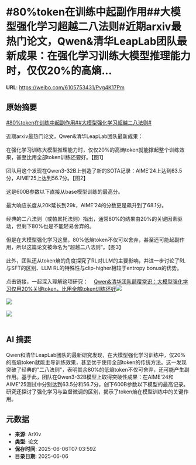 # #80%token在训练中起副作用##大模型强化学习超越二八法则#近期arxiv最热门论文，Qwen&清华LeapLab团队最新成果：在强化学习训练大模型推理能力时，仅仅20%的高熵...

**URL**: https://weibo.com/6105753431/Pvg4K17Pm

## 原始摘要

<a href="https://m.weibo.cn/search?containerid=231522type%3D1%26t%3D10%26q%3D%2380%25token%E5%9C%A8%E8%AE%AD%E7%BB%83%E4%B8%AD%E8%B5%B7%E5%89%AF%E4%BD%9C%E7%94%A8%23&amp;extparam=%2380%25token%E5%9C%A8%E8%AE%AD%E7%BB%83%E4%B8%AD%E8%B5%B7%E5%89%AF%E4%BD%9C%E7%94%A8%23" data-hide=""><span class="surl-text">#80%token在训练中起副作用#</span></a><a href="https://m.weibo.cn/search?containerid=231522type%3D1%26t%3D10%26q%3D%23%E5%A4%A7%E6%A8%A1%E5%9E%8B%E5%BC%BA%E5%8C%96%E5%AD%A6%E4%B9%A0%E8%B6%85%E8%B6%8A%E4%BA%8C%E5%85%AB%E6%B3%95%E5%88%99%23&amp;extparam=%23%E5%A4%A7%E6%A8%A1%E5%9E%8B%E5%BC%BA%E5%8C%96%E5%AD%A6%E4%B9%A0%E8%B6%85%E8%B6%8A%E4%BA%8C%E5%85%AB%E6%B3%95%E5%88%99%23" data-hide=""><span class="surl-text">#大模型强化学习超越二八法则#</span></a><br><br>近期arxiv最热门论文，Qwen&amp;清华LeapLab团队最新成果：<br><br>在强化学习训练大模型推理能力时，仅仅20%的高熵token就能撑起整个训练效果，甚至比用全部token训练还要好。【图1】<br><br>团队用这个发现在Qwen3-32B上创造了新的SOTA记录：AIME’24上达到63.5分，AIME’25上达到56.7分。【图2】<br><br>这是600B参数以下直接从base模型训练的最高分。<br><br>最大响应长度从20k延长到29k，AIME’24的分数更是飙升到了68.1分。<br><br>经典的二八法则（或帕累托法则）指出，通常80%的结果由20%的关键因素驱动，但剩下80%也是不能轻易舍弃的。<br><br>但是在大模型强化学习这里，80%低熵token不仅可以舍弃，甚至还可能起副作用，所以这篇论文被命名为“超越二八法则”。【图3】<br><br>此外，团队还从token熵的角度探究了RL对LLM的主要影响，并进一步讨论了RL与SFT的区别、LLM RL的特殊性与clip-higher相较于entropy bonus的优势。<br><br>点击链接，一起深入理解这项研究：<a href="https://weibo.cn/sinaurl?u=https%3A%2F%2Fmp.weixin.qq.com%2Fs%2F8VNXnvjoapEdHlFfxHsWfQ" data-hide=""><span class="url-icon"><img style="width: 1rem;height: 1rem" src="https://h5.sinaimg.cn/upload/2015/09/25/3/timeline_card_small_web_default.png" referrerpolicy="no-referrer"></span><span class="surl-text">Qwen&amp;清华团队颠覆常识：大模型强化学习仅用20%关键token，比用全部token训练还好</span></a><img style="" src="https://tvax3.sinaimg.cn/large/006Fd7o3gy1i25g6n13q0j30zk07s77r.jpg" referrerpolicy="no-referrer"><br><br><img style="" src="https://tvax2.sinaimg.cn/large/006Fd7o3gy1i25g6p0bdcj30yu0e8ds7.jpg" referrerpolicy="no-referrer"><br><br><img style="" src="https://tvax4.sinaimg.cn/large/006Fd7o3gy1i25g6r0i2xj30vy0acdkl.jpg" referrerpolicy="no-referrer"><br><br>

## AI 摘要

Qwen和清华LeapLab团队的最新研究发现，在大模型强化学习训练中，仅20%的高熵token就能主导训练效果，甚至优于使用全部token的传统方法。这一发现突破了经典的"二八法则"，表明其余80%的低熵token不仅可舍弃，还可能产生副作用。基于此，团队在Qwen3-32B模型上取得突破性成果：在AIME'24和AIME'25测试中分别达到63.5分和56.7分，创下600B参数以下模型的最高记录。研究还探讨了强化学习与监督微调的区别，揭示了token熵在模型训练中的关键作用。

## 元数据

- **来源**: ArXiv
- **类型**: 论文
- **保存时间**: 2025-06-06T07:03:59Z
- **目录日期**: 2025-06-06
